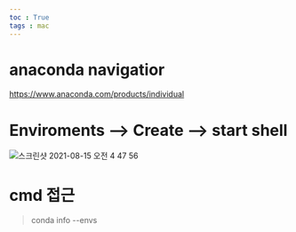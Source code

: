 ```yaml
---
toc : True
tags : mac
---
```


# anaconda navigatior
<https://www.anaconda.com/products/individual>

# Enviroments --> Create --> start shell
![스크린샷 2021-08-15 오전 4 47 56](https://user-images.githubusercontent.com/67637935/129458565-f739080e-4068-4f79-b2da-272b192d57ca.png)
# cmd 접근 
> conda info --envs
